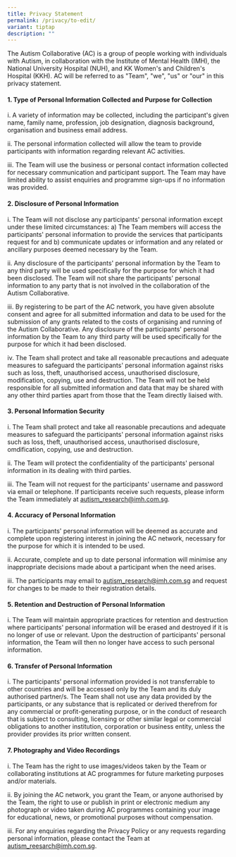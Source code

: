 ```yaml
---
title: Privacy Statement
permalink: /privacy/to-edit/
variant: tiptap
description: ""
---
```

<p>The Autism Collaborative (AC) is a group of people working with individuals
with Autism, in collaboration with the Institute of Mental Health (IMH),
the National University Hospital (NUH), and KK Women's and Children's Hospital
(KKH). AC will be referred to as "Team", "we", "us" or "our" in this privacy
statement.</p>
<h4>1. Type of Personal Information Collected and Purpose for Collection</h4>
<p>i. A variety of information may be collected, including the participant's
given name, family name, profession, job designation, diagnosis background,
organisation and business email address.</p>
<p>ii. The personal information collected will allow the team to provide
participants with information regarding relevant AC activities.</p>
<p>iii. The Team will use the business or personal contact information collected
for necessary communication and participant support. The Team may have
limited ability to assist enquiries and programme sign-ups if no information
was provided.</p>
<h4>2. Disclosure of Personal Information</h4>
<p>i. The Team will not disclose any participants' personal information except
under these limited circumstances: a) The Team members will access the
participants' personal information to provide the services that participants
request for and b) communicate updates or information and any related or
ancillary purposes deemed necessary by the Team.</p>
<p>ii. Any disclosure of the participants' personal information by the Team
to any third party will be used specifically for the purpose for which
it had been disclosed. The Team will not share the participants' personal
information to any party that is not involved in the collaboration of the
Autism Collaborative.</p>
<p>iii. By registering to be part of the AC network, you have given absolute
consent and agree for all submitted information and data to be used for
the submission of any grants related to the costs of organising and running
of the Autism Collaborative. Any disclosure of the participants' personal
information by the Team to any third party will be used specifically for
the purpose for which it had been disclosed.</p>
<p>iv. The Team shall protect and take all reasonable precautions and adequate
measures to safeguard the participants' personal information against risks
such as loss, theft, unauthorised access, unauthorised disclosure, modification,
copying, use and destruction. The Team will not be held responsible for
all submitted information and data that may be shared with any other third
parties apart from those that the Team directly liaised with.</p>
<h4>3. Personal Information Security</h4>
<p>i. The Team shall protect and take all reasonable precautions and adequate
measures to safeguard the participants' personal information against risks
such as loss, theft, unauthorised access, unauthorised disclosure, omdification,
copying, use and destruction.</p>
<p>ii. The Team will protect the confidentiality of the participants' personal
information in its dealing with third parties.</p>
<p>iii. The Team will not request for the participants' username and password
via email or telephone. If participants receive such requests, please inform
the Team immediately at <a href="mailto:autism_research@imh.com.sg" rel="noopener noreferrer nofollow" target="_blank">autism_research@imh.com.sg</a>.</p>
<h4>4. Accuracy of Personal Information</h4>
<p>i. The participants' personal information will be deemed as accurate and
complete upon registering interest in joining the AC network, necessary
for the purpose for which it is intended to be used.</p>
<p>ii. Accurate, complete and up to date personal information will minimise
any inappropriate decisions made about a participant when the need arises.</p>
<p>iii. The participants may email to <a href="mailto:autism_research@imh.com.sg" rel="noopener noreferrer nofollow" target="_blank">autism_research@imh.com.sg</a> and
request for changes to be made to their registration details.</p>
<h4>5. Retention and Destruction of Personal Information</h4>
<p>i. The Team will maintain appropriate practices for retention and destruction
where participants' personal information will be erased and destroyed if
it is no longer of use or relevant. Upon the destruction of participants'
personal information, the Team will then no longer have access to such
personal information.</p>
<h4>6. Transfer of Personal Information</h4>
<p>i. The participants' personal information provided is not transferrable
to other countries and will be accessed only by the Team and its duly authorised
partner/s. The Team shall not use any data provided by the participants,
or any substance that is replicated or derived therefrom for any commercial
or profit-generating purpose, or in the conduct of research that is subject
to consulting, licensing or other similar legal or commercial obligations
to another institution, corporation or business entity, unless the provider
provides its prior written consent.</p>
<h4>7. Photography and Video Recordings</h4>
<p>i. The Team has the right to use images/videos taken by the Team or collaborating
institutions at AC programmes for future marketing purposes and/or materials.</p>
<p>ii. By joining the AC network, you grant the Team, or anyone authorised
by the Team, the right to use or publish in print or electronic medium
any photograph or video taken during AC programmes containing your image
for educational, news, or promotional purposes without compensation.</p>
<p>iii. For any enquiries regarding the Privacy Policy or any requests regarding
personal information, please contact the Team at <a href="mailto:autism_reesarch@imh.com.sg" rel="noopener noreferrer nofollow" target="_blank">autism_reesarch@imh.com.sg</a>.</p>
<p></p>